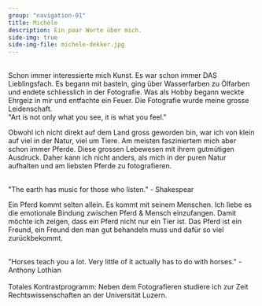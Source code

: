 ```yaml
---
group: "navigation-01"
title: Michèle 
description: Ein paar Worte über mich.
side-img: true
side-img-file: michele-dekker.jpg
---
```



<br>
Schon immer interessierte mich Kunst. Es war schon immer DAS Lieblingsfach.
Es begann mit basteln, ging über Wasserfarben zu Ölfarben und endete 
schliesslich in der Fotografie. Was als Hobby begann weckte Ehrgeiz in mir 
und entfachte ein Feuer. Die Fotografie wurde meine grosse Leidenschaft.

<br>
"Art is not only what you see, it is what you feel."
<br>

Obwohl ich nicht direkt auf dem Land gross geworden bin, war ich von klein auf 
viel in der Natur, viel um Tiere. Am meisten fasziniertem mich aber schon 
immer Pferde. Diese grossen Lebewesen mit ihrem gutmütigen Ausdruck. 
Daher kann ich nicht anders, als mich in der puren Natur aufhalten und am 
liebsten Pferde zu fotografieren.

<br>
"The earth has music for those who listen." - Shakespear
<br>

Ein Pferd kommt selten allein. Es kommt mit seinem Menschen.
Ich liebe es die emotionale Bindung zwischen Pferd & Mensch einzufangen. 
Damit möchte ich zeigen, dass ein Pferd nicht nur ein Tier ist.
Das Pferd ist ein Freund, ein Freund den man gut behandeln muss und dafür
so viel zurückbekommt. 

<br>
"Horses teach you a lot. Very little of it actually has to do with horses." - Anthony Lothian
<br>

<br>
Totales Kontrastprogramm: Neben dem Fotografieren studiere ich zur Zeit 
Rechtswissenschaften an der Universität Luzern.

